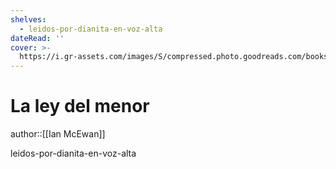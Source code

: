 ```yaml
---
shelves:
  - leidos-por-dianita-en-voz-alta
dateRead: ''
cover: >-
  https://i.gr-assets.com/images/S/compressed.photo.goodreads.com/books/1438466110l/26022682._SY475_.jpg
---
```

# La ley del menor

author::[[Ian McEwan]]


leidos-por-dianita-en-voz-alta